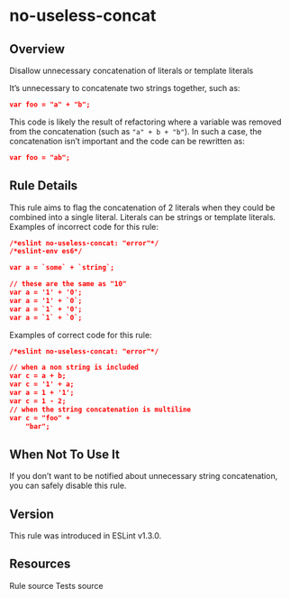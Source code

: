 
# no-useless-concat
## Overview
Disallow unnecessary concatenation of literals or template literals



It’s unnecessary to concatenate two strings together, such as:

```json
var foo = "a" + "b";
```
This code is likely the result of refactoring where a variable was removed from the concatenation (such as `"a" + b + "b"`). In such a case, the concatenation isn’t important and the code can be rewritten as:

```json
var foo = "ab";
```
## Rule Details
This rule aims to flag the concatenation of 2 literals when they could be combined into a single literal. Literals can be strings or template literals.
Examples of incorrect code for this rule:


```json
/*eslint no-useless-concat: "error"*/
/*eslint-env es6*/

var a = `some` + `string`;

// these are the same as "10"
var a = '1' + '0';
var a = '1' + `0`;
var a = `1` + '0';
var a = `1` + `0`;
```
Examples of correct code for this rule:


```json
/*eslint no-useless-concat: "error"*/

// when a non string is included
var c = a + b;
var c = '1' + a;
var a = 1 + '1';
var c = 1 - 2;
// when the string concatenation is multiline
var c = "foo" +
    "bar";
```
## When Not To Use It
If you don’t want to be notified about unnecessary string concatenation, you can safely disable this rule.
## Version
This rule was introduced in ESLint v1.3.0.
## Resources

Rule source 
Tests source 

